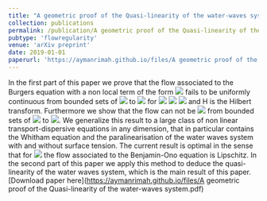 ```yaml
--- 
title: "A geometric proof of the Quasi-linearity of the water-waves system" 
collection: publications  
permalink: /publication/A geometric proof of the Quasi-linearity of the water-waves system
pubtype: 'flowregularity'
venue: 'arXiv preprint'
date: 2019-01-01
paperurl: 'https://aymanrimah.github.io/files/A geometric proof of the Quasi-linearity of the water-waves system1.pdf'
---
```

  In the first part of this paper we prove that the flow associated to the Burgers equation with a non local term
 of the form <img src="https://latex.codecogs.com/gif.latex?H\langle D \rangle^\alpha u " /> fails
 to be uniformly continuous from bounded sets of <img src="https://latex.codecogs.com/gif.latex?H^s(\mathbb D)" /> 
 to <img src="https://latex.codecogs.com/gif.latex?C^0([0,T],H^s(\mathbb D))" /> for <img src="https://latex.codecogs.com/gif.latex? T>0, " /> <img src="https://latex.codecogs.com/gif.latex?s>2+\frac{1}{2}, \ 0\leq \alpha <2," />
 <img src="https://latex.codecogs.com/gif.latex? \ \mathbb D=\mathbb R \ \text{or} \ \mathbb T," /> and H is the Hilbert transform. 
 Furthermore we show that the flow can not be <img src="https://latex.codecogs.com/gif.latex?C^1" /> 
from bounded sets of <img src="https://latex.codecogs.com/gif.latex?H^s(\mathbb D)" /> to <img src="https://latex.codecogs.com/gif.latex?C^0([0,T],H^{s-1+(\alpha-1)^+ +\epsilon}(\mathbb D)),\ \text{for } \epsilon>0 " />.
We generalize this result to a large class of non linear transport-dispersive equations in any dimension, that in particular 
   contains the Whitham equation and the paralinearisation of the water waves system with and without surface tension. 
    The current result is optimal in the sense that for <img src="https://latex.codecogs.com/gif.latex?\alpha=2 \ \text{and } \mathbb D=\mathbb T" /> 
    the flow associated to the Benjamin-Ono equation is Lipschitz.
    In the second part of this paper we apply this method to deduce the quasi-linearity of the water waves system, which is the main result of this paper.   
[Download paper here](https://aymanrimah.github.io/files/A geometric proof of the Quasi-linearity of the water-waves system.pdf)
 

